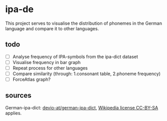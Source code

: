 # ipa-de
This project serves to visualise the distribution of phonemes in the German language and compare it to other languages.

## todo
- [ ] Analyse frequency of IPA-symbols from the ipa-dict dataset
- [ ] Visualise frequency in bar graph
- [ ] Repeat process for other languages
- [ ] Compare similarity (through: 1.consonant table, 2.phoneme frequency)
- [ ] ForceAtlas graph?

## sources
German-ipa-dict: [devio-at/german-ipa-dict](https://github.com/devio-at/german-ipa-dict), [Wikipedia license CC-BY-SA](https://en.wikipedia.org/wiki/Wikipedia:Reusing_Wikipedia_content) applies.
